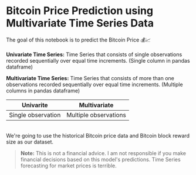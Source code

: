 # Bitcoin Price Prediction using Multivariate Time Series Data

The goal of this notebook is to predict the Bitcoin Price 💰📈
<br><br>
**Univariate Time Series:** Time Series that consists of single observations recorded sequentially over equal time increments. (Single column in pandas dataframe)

**Multivariate Time Series:** Time Series that consists of more than one observations recorded sequentially over equal time increments. (Multiple columns in pandas dataframe)

| Univarite | Multivariate |
| ----- | ----- |
| Single observation | Multiple observations |

<br>
We're going to use the historical Bitcoin price data and Bitcoin block reward size as our dataset.

> **Note:** This is not a financial advice. I am not responsible if you make financial decisions based on this model's predictions. Time Series forecasting for market prices is terrible.
